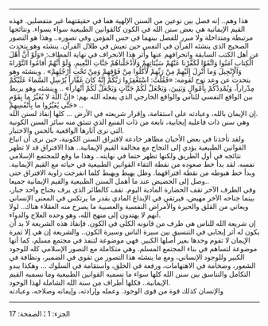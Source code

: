 ------------------------------------------------------------------------

هذا وهم.. إنه فصل بين نوعين من السنن الإلهية هما في حقيقتهما غير
منفصلين. فهذه القيم الإيمانية هي بعض سنن الله في الكون كالقوانين
الطبيعية سواء بسواء. ونتائجها مرتبطة ومتداخلة ولا مبرر للفصل بينهما في
حس المؤمن وفي تصوره.. وهذا هو التصور الصحيح الذي ينشئه القرآن في النفس
حين تعيش في ظلال القرآن. ينشئه وهو يتحدث عن أهل الكتب السابقة وانحرافهم
عنها وأثر هذا الانحراف في نهاية المطاف: «وَلَوْ أَنَّ أَهْلَ الْكِتابِ آمَنُوا وَاتَّقَوْا
لَكَفَّرْنا عَنْهُمْ سَيِّئاتِهِمْ وَلَأَدْخَلْناهُمْ جَنَّاتِ النَّعِيمِ. وَلَوْ أَنَّهُمْ أَقامُوا التَّوْراةَ
وَالْإِنْجِيلَ وَما أُنْزِلَ إِلَيْهِمْ مِنْ رَبِّهِمْ لَأَكَلُوا مِنْ فَوْقِهِمْ وَمِنْ تَحْتِ أَرْجُلِهِمْ» . وينشئه
وهو يتحدث عن وعد نوح لقومه: «فَقُلْتُ: اسْتَغْفِرُوا رَبَّكُمْ إِنَّهُ كانَ غَفَّاراً يُرْسِلِ
السَّماءَ عَلَيْكُمْ مِدْراراً، وَيُمْدِدْكُمْ بِأَمْوالٍ وَبَنِينَ، وَيَجْعَلْ لَكُمْ جَنَّاتٍ وَيَجْعَلْ لَكُمْ
أَنْهاراً» .. وينشئه وهو يربط بين الواقع النفسي للناس والواقع الخارجي الذي
يفعله الله بهم: «إِنَّ اللَّهَ لا يُغَيِّرُ ما بِقَوْمٍ حَتَّى يُغَيِّرُوا ما بِأَنْفُسِهِمْ» ..  
إن الإيمان بالله، وعبادته على استقامة، وإقرار شريعته في الأرض ... كلها
إنفاذ لسنن الله.  
وهي سنن ذات فاعلية إيجابية، نابعة من ذات المنبع الذي تنبثق منه سائر
السنن الكونية التي نرى آثارها الواقعية بالحس والاختبار.  
ولقد تأخذنا في بعض الأحيان مظاهر خادعة لافتراق السنن الكونية، حين نرى أن
اتباع القوانين الطبيعية يؤدي إلى النجاح مع مخالفة القيم الإيمانية.. هذا
الافتراق قد لا تظهر نتائجه في أول الطريق ولكنها تظهر حتما في نهايته..
وهذا ما وقع للمجتمع الإسلامي نفسه. لقد بدأ خط صعوده من نقطة التقاء
القوانين الطبيعية في حياته مع القيم الإيمانية. وبدأ خط هبوطه من نقطة
افتراقهما. وظل يهبط ويهبط كلما انفرجت زاوية الافتراق حتى وصل إلى الحضيض
عند ما أهمل السنن الطبيعية والقيم الإيمانية جميعا..  
وفي الطرف الآخر تقف الحضارة المادية اليوم. تقف كالطائر الذي يرف بجناح
واحد جبار، بينما جناحه الآخر مهيض، فيرتقي في الإبداع المادي بقدر ما
يرتكس في المعنى الإنساني ويعاني من القلق والحيرة والأمراض النفسية
والعصبية ما يصرخ منه العقلاء هناك.. لولا أنهم لا يهتدون إلى منهج الله،
وهو وحده العلاج والدواء.  
إن شريعة الله للناس هي طرف من قانونه الكلي في الكون. فإنفاذ هذه الشريعة
لا بد أن يكون له أثر إيجابي في التنسيق بين سيرة الناس وسيرة الكون..
والشريعة إن هي إلا ثمرة الإيمان لا تقوم وحدها بغير أصلها الكبير. فهي
موضوعة لتنفذ في مجتمع مسلم، كما أنها موضوعة لتساهم في بناء المجتمع
المسلم. وهي متكاملة مع التصور الإسلامي كله للوجود الكبير وللوجود
الإنساني، ومع ما ينشئه هذا التصور من تقوى في الضمير، ونظافة في الشعور،
وضخامة في الاهتهامات، ورفعة في الخلق، واستقامة في السلوك ... وهكذا يبدو
التكامل والتناسق بين سنن الله كلها سواء ما نسميه القوانين الطبيعية وما
نسميه القيم الإيمانية.. فكلها أطراف من سنة الله الشاملة لهذا الوجود.  
والإنسان كذلك قوة من قوى الوجود. وعمله وإرادته، وإيمانه وصلاحه، وعبادته

------------------------------------------------------------------------

الجزء: 1 ¦ الصفحة: 17
